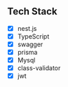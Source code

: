 ## Tech Stack

- [x] nest.js
- [x] TypeScript
- [x] swagger
- [x] prisma
- [x] Mysql
- [x] class-validator
- [x] jwt
